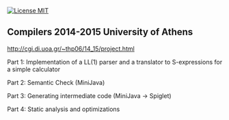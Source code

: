 [![License MIT][badge-license]](LICENSE.txt)

## Compilers 2014-2015 University of Athens
http://cgi.di.uoa.gr/~thp06/14_15/project.html

Part 1: Implementation of a LL(1) parser and a translator to S-expressions for a simple calculator

Part 2: Semantic Check (MiniJava)

Part 3: Generating intermediate code (MiniJava -> Spiglet)

Part 4: Static analysis and optimizations

[badge-license]: https://img.shields.io/badge/license-MIT-green.svg
